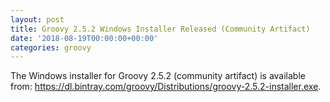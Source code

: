 ```yaml
---
layout: post
title: Groovy 2.5.2 Windows Installer Released (Community Artifact)
date: '2018-08-19T00:00:00+00:00'
categories: groovy
---
```

The Windows installer for Groovy 2.5.2 (community artifact) is available from: <a href="https://dl.bintray.com/groovy/Distributions/groovy-2.5.2-installer.exe">https://dl.bintray.com/groovy/Distributions/groovy-2.5.2-installer.exe</a>.
